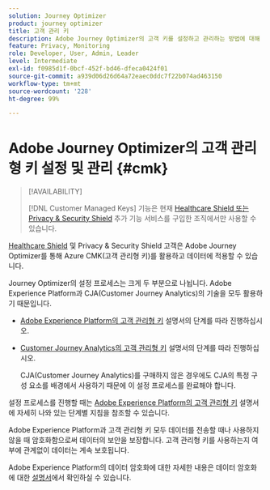 ```yaml
---
solution: Journey Optimizer
product: journey optimizer
title: 고객 관리 키
description: Adobe Journey Optimizer의 고객 키를 설정하고 관리하는 방법에 대해 알아봅니다.
feature: Privacy, Monitoring
role: Developer, User, Admin, Leader
level: Intermediate
exl-id: f0985d1f-0bcf-452f-bd46-dfeca0424f01
source-git-commit: a939d06d26d64a72eaec0ddc7f22b074ad463150
workflow-type: tm+mt
source-wordcount: '228'
ht-degree: 99%

---
```


# Adobe Journey Optimizer의 고객 관리형 키 설정 및 관리 {#cmk}

>[!AVAILABILITY]
>
>[!DNL Customer Managed Keys] 기능은 현재 [Healthcare Shield 또는 Privacy &amp; Security Shield](https://experienceleague.adobe.com/docs/events/customer-data-management-voices-recordings/governance/healthcare-shield.html?lang=ko) 추가 기능 서비스를 구입한 조직에서만 사용할 수 있습니다.

[Healthcare Shield](https://www.adobe.com/trust/compliance/hipaa-ready.html) 및 Privacy &amp; Security Shield 고객은 Adobe Journey Optimizer를 통해 Azure CMK(고객 관리형 키)를 활용하고 데이터에 적용할 수 있습니다.

Journey Optimizer의 설정 프로세스는 크게 두 부분으로 나뉩니다. Adobe Experience Platform과 CJA(Customer Journey Analytics)의 기술을 모두 활용하기 때문입니다.

* [Adobe Experience Platform의 고객 관리형 키](https://experienceleague.adobe.com/docs/experience-platform/landing/governance-privacy-security/customer-managed-keys.html) 설명서의 단계를 따라 진행하십시오.
* [Customer Journey Analytics의 고객 관리형 키](https://experienceleague.adobe.com/docs/analytics-platform/using/cja-privacy/cmk.html?lang=ko) 설명서의 단계를 따라 진행하십시오.

  CJA(Customer Journey Analytics)를 구매하지 않은 경우에도 CJA의 특정 구성 요소를 배경에서 사용하기 때문에 이 설정 프로세스를 완료해야 합니다.

설정 프로세스를 진행할 때는 [Adobe Experience Platform의 고객 관리형 키](https://experienceleague.adobe.com/docs/experience-platform/landing/governance-privacy-security/encryption.html?lang=ko) 설명서에 자세히 나와 있는 단계별 지침을 참조할 수 있습니다.

Adobe Experience Platform과 고객 관리형 키 모두 데이터를 전송할 때나 사용하지 않을 때 암호화함으로써 데이터의 보안을 보장합니다. 고객 관리형 키를 사용하는지 여부에 관계없이 데이터는 계속 보호됩니다.

Adobe Experience Platform의 데이터 암호화에 대한 자세한 내용은 데이터 암호화에 대한 [설명서](https://experienceleague.adobe.com/docs/experience-platform/landing/governance-privacy-security/encryption.html?lang=ko)에서 확인하실 수 있습니다.
